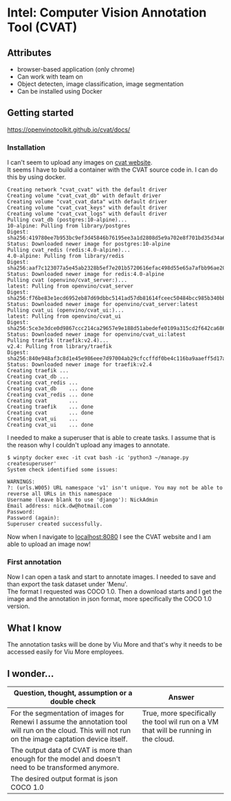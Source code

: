 # Intel: Computer Vision Annotation Tool (CVAT)
## Attributes
<ul>
    <li>browser-based application (only chrome)</li>
    <li>Can work with team on</li>
    <li>Object detecten, image classification, image segmentation</li>
    <li>Can be installed using Docker</li>
</ul>

## Getting started
https://openvinotoolkit.github.io/cvat/docs/

### Installation
I can't seem to upload any images on [cvat website](https://cvat.org/). <br>
It seems I have to build a container with the CVAT source code in. I can do this by using docker.
```
Creating network "cvat_cvat" with the default driver
Creating volume "cvat_cvat_db" with default driver
Creating volume "cvat_cvat_data" with default driver
Creating volume "cvat_cvat_keys" with default driver
Creating volume "cvat_cvat_logs" with default driver
Pulling cvat_db (postgres:10-alpine)...
10-alpine: Pulling from library/postgres
Digest: sha256:419780ee7b953bc9ef3d45846b76195ee3a1d2808d5e9a702e8f701bd35d34a6
Status: Downloaded newer image for postgres:10-alpine
Pulling cvat_redis (redis:4.0-alpine)...
4.0-alpine: Pulling from library/redis
Digest: sha256:aaf7c123077a5e45ab2328b5ef7e201b5720616efac498d55e65a7afbb96ae20
Status: Downloaded newer image for redis:4.0-alpine
Pulling cvat (openvino/cvat_server:)...
latest: Pulling from openvino/cvat_server
Digest: sha256:f76be83e1ecd6952eb87d69dbbc5141ad57db81614fceec50484bcc985b340bb
Status: Downloaded newer image for openvino/cvat_server:latest
Pulling cvat_ui (openvino/cvat_ui:)...
latest: Pulling from openvino/cvat_ui
Digest: sha256:5ce3e3dce0d9867ccc214ca29657e9e188d51abedefe0109a315cd2f642ca686
Status: Downloaded newer image for openvino/cvat_ui:latest
Pulling traefik (traefik:v2.4)...
v2.4: Pulling from library/traefik
Digest: sha256:840e948af3c8d1e45e986eee7d97004ab29cfccffdf0be4c116ba9aaeff5d17a
Status: Downloaded newer image for traefik:v2.4
Creating traefik ...
Creating cvat_db ...
Creating cvat_redis ...
Creating cvat_db    ... done
Creating cvat_redis ... done
Creating cvat       ...
Creating traefik    ... done
Creating cvat       ... done
Creating cvat_ui    ...
Creating cvat_ui    ... done
```

I needed to make a superuser that is able to create tasks. I assume that is the reason why I couldn't upload any images to annotate.
```
$ winpty docker exec -it cvat bash -ic 'python3 ~/manage.py createsuperuser'
System check identified some issues:

WARNINGS:
?: (urls.W005) URL namespace 'v1' isn't unique. You may not be able to reverse all URLs in this namespace
Username (leave blank to use 'django'): NickAdmin
Email address: nick.dw@hotmail.com
Password:
Password (again):
Superuser created successfully.
```

Now when I navigate to [localhost:8080](http://localhost:8080/) I see the CVAT website and I am able to upload an image now!

### First annotation
Now I can open a task and start to annotate images. I needed to save and than export the task dataset under 'Menu'.<br>
The format I requested was COCO 1.0. Then a download starts and I get the image and the annotation in json format, more specifically the COCO 1.0 version.

## What I know
The annotation tasks will be done by Viu More and that's why it needs to be accessed easily for Viu More employees.

## I wonder...

| Question, thought, assumption or a double check | Answer |
| -- | -- |
| For the segmentation of images for Renewi I assume the annotation tool will run on the cloud. This will not run on the image captation device itself. | True, more specifically the tool wil run on a VM that will be running in the cloud. |
| The output data of CVAT is more than enough for the model and doesn't need to be transformed anymore. |  |
| The desired output format is json COCO 1.0 | |

